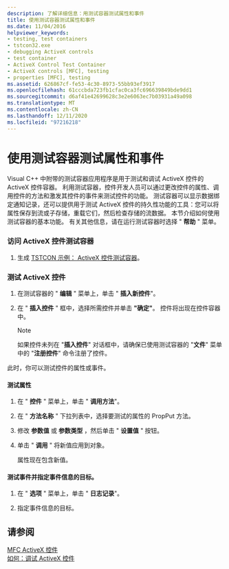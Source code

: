 ```yaml
---
description: 了解详细信息：用测试容器测试属性和事件
title: 使用测试容器测试属性和事件
ms.date: 11/04/2016
helpviewer_keywords:
- testing, test containers
- tstcon32.exe
- debugging ActiveX controls
- test container
- ActiveX Control Test Container
- ActiveX controls [MFC], testing
- properties [MFC], testing
ms.assetid: 626867cf-fe53-4c30-8973-55bb93ef3917
ms.openlocfilehash: 61cccbda723fb1cfac0ca3fc696639849bde9dd1
ms.sourcegitcommit: d6af41e42699628c3e2e6063ec7b03931a49a098
ms.translationtype: MT
ms.contentlocale: zh-CN
ms.lasthandoff: 12/11/2020
ms.locfileid: "97216218"
---
```

# <a name="testing-properties-and-events-with-test-container"></a>使用测试容器测试属性和事件

Visual C++ 中附带的测试容器应用程序是用于测试和调试 ActiveX 控件的 ActiveX 控件容器。 利用测试容器，控件开发人员可以通过更改控件的属性、调用控件的方法和激发其控件的事件来测试控件的功能。 测试容器可以显示数据绑定通知记录，还可以提供用于测试 ActiveX 控件的持久性功能的工具：您可以将属性保存到流或子存储，重载它们，然后检查存储的流数据。 本节介绍如何使用测试容器的基本功能。 有关其他信息，请在运行测试容器时选择 " **帮助** " 菜单。

### <a name="to-access-the-activex-control-test-container"></a>访问 ActiveX 控件测试容器

1. 生成 [TSTCON 示例： ActiveX 控件测试容器](../overview/visual-cpp-samples.md)。

### <a name="to-test-your-activex-control"></a>测试 ActiveX 控件

1. 在测试容器的 " **编辑** " 菜单上，单击 " **插入新控件**"。

1. 在 " **插入控件** " 框中，选择所需控件并单击 **"确定"**。 控件将出现在控件容器中。

    > [!NOTE]
    >  如果控件未列在 "**插入控件**" 对话框中，请确保已使用测试容器的 "**文件**" 菜单中的 "**注册控件**" 命令注册了控件。

此时，你可以测试控件的属性或事件。

#### <a name="to-test-properties"></a>测试属性

1. 在 " **控件** " 菜单上，单击 " **调用方法**"。

1. 在 " **方法名称** " 下拉列表中，选择要测试的属性的 PropPut 方法。

1. 修改 **参数值** 或 **参数类型** ，然后单击 " **设置值** " 按钮。

1. 单击 " **调用** " 将新值应用到对象。

   属性现在包含新值。

#### <a name="to-test-events-and-specify-the-destination-of-event-information"></a>测试事件并指定事件信息的目标。

1. 在 " **选项** " 菜单上，单击 " **日志记录**"。

1. 指定事件信息的目标。

## <a name="see-also"></a>请参阅

[MFC ActiveX 控件](../mfc/mfc-activex-controls.md)<br/>
[如何：调试 ActiveX 控件](/visualstudio/debugger/how-to-debug-an-activex-control)
